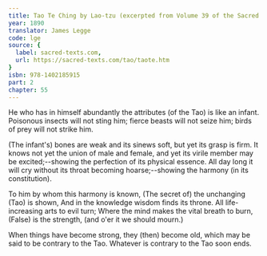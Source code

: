 ```yaml
---
title: Tao Te Ching by Lao-tzu (excerpted from Volume 39 of the Sacred Books of the East.)
year: 1890
translator: James Legge
code: lge
source: {
  label: sacred-texts.com,
  url: https://sacred-texts.com/tao/taote.htm
}
isbn: 978-1402185915
part: 2
chapter: 55
---
```

He who has in himself abundantly the attributes (of the Tao) is like an infant. Poisonous insects will not sting him; fierce beasts will not seize him; birds of prey will not strike him. 

(The infant's) bones are weak and its sinews soft, but yet its grasp is firm. It knows not yet the union of male and female, and yet its virile member may be excited;--showing the perfection of its physical essence. All day long it will cry without its throat becoming hoarse;--showing the harmony (in its constitution). 

To him by whom this harmony is known, 
(The secret of) the unchanging (Tao) is shown, 
And in the knowledge wisdom finds its throne. 
All life-increasing arts to evil turn; 
Where the mind makes the vital breath to burn, 
(False) is the strength, (and o'er it we should mourn.) 

When things have become strong, they (then) become old, which may be said to be contrary to the Tao. Whatever is contrary to the Tao soon ends.